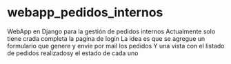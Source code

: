 # webapp_pedidos_internos
WebApp en Django para la gestión de pedidos internos
Actualmente solo tiene crada completa la pagina de login
La idea es que se agregue un formulario que genere y envíe por mail los pedidos
Y una vista con el listado de pedidos realizadosy el estado de cada uno

